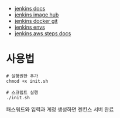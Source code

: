 - [jenkins docs](https://www.jenkins.io/doc/book/installing/docker/)
- [jenkins image hub](https://hub.docker.com/_/jenkins/tags)
- [jenkins docker git](https://github.com/jenkinsci/docker)
- [jenkins envs](https://www.jenkins.io/doc/book/pipeline/jenkinsfile/)
- [jenkins aws steps docs](https://plugins.jenkins.io/pipeline-aws/)

# 사용법

```
# 실행권한 추가
chmod +x init.sh

# 스크립트 실행
./init.sh

```

패스워드와 입력과 계정 생성하면 젠킨스 서버 완료
